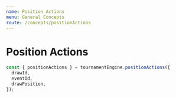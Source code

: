 ```yaml
---
name: Position Actions
menu: General Concepts
route: /concepts/positionActions
---
```


# Position Actions

```js
const { positionActions } = tournamentEngine.positionActions({
  drawId,
  eventId,
  drawPosition,
});
```
